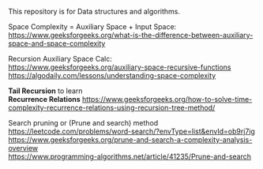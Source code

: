 This repository is for Data structures and algorithms.

Space Complexity = Auxiliary Space + Input Space:\
https://www.geeksforgeeks.org/what-is-the-difference-between-auxiliary-space-and-space-complexity

Recursion Auxiliary Space Calc:\
https://www.geeksforgeeks.org/auxiliary-space-recursive-functions \
https://algodaily.com/lessons/understanding-space-complexity

__Tail Recursion__ to learn\
__Recurrence Relations__ https://www.geeksforgeeks.org/how-to-solve-time-complexity-recurrence-relations-using-recursion-tree-method/

Search pruning or (Prune and search) method\
https://leetcode.com/problems/word-search/?envType=list&envId=ob9rj7ig \
https://www.geeksforgeeks.org/prune-and-search-a-complexity-analysis-overview \
https://www.programming-algorithms.net/article/41235/Prune-and-search
